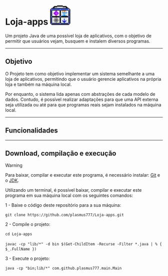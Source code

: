 # Loja-apps <img src="./assets/icons/store.png?raw=true" width="64" height="64">

Um projeto Java de uma possível loja de aplicativos, com o objetivo de permitir que usuários vejam, busquem e instalem diversos programas.

---

## Objetivo

<p>O Projeto tem como objetivo implementar um sistema semelhante a uma loja de aplicativos, permitindo que o usuário gerencie aplicativos na própria loja e também na máquina local.</p>
<p>Por enquanto, o sistema lida apenas com abstrações de cada modelo de dados. Contudo, é possível realizar adaptações para que uma API externa seja utilizada ou até para que programas reais sejam instalados na máquina local.</p>


---

## Funcionalidades



---

## Download, compilação e execução
> [!WARNING]
> Para baixar, compilar e executar este programa, é necessário instalar: [Git](https://git-scm.com/downloads) e o [JDK](https://www.oracle.com/java/technologies/downloads/).

Utilizando um terminal, é possível baixar, compilar e executar este programa em sua máquina local com os seguintes comandos:

1 - Baixe o código deste repositório para a sua máquina:
```
git clone https://github.com/plasmus777/Loja-apps.git
```

2 - Compile o projeto:
```
cd Loja-apps

javac -cp "lib/*" -d bin $(Get-ChildItem -Recurse -Filter *.java | % { $_.FullName })
```

3 - Execute o projeto:
```
java -cp "bin;lib/*" com.github.plasmus777.main.Main
```